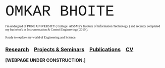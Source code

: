 <body style="background-color:powderred;" > 
<font size="50" style="font-family:courier;">OMKAR BHOITE </font> 

</body>


 <font size="1.5" style="font-family:roman;"> I'm undergrad of PUNE UNIVERSITY ( College: AISSMS's Institute of Information Technology ) and recently completed my bachelor's in Instrumentation & Control Engineering ( 2019 ). </font> <br>


 <font size="1.5" style="font-family:roman;"> Ready to explore my world of Engineering and Science.</font>

###  [Research](r.md) &ensp; [Projects & Seminars](pro.md) &ensp; [Publications](p.md) &ensp;  [CV](https://github.com/omkarbhoite25/Omkar/raw/master/Omkar_CV.pdf) 













**[WEBPAGE UNDER CONSTRUCTION.]**

